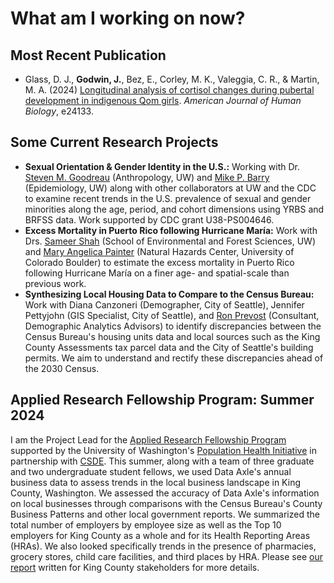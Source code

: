 # What am I working on now?


## Most Recent Publication

  *  Glass, D. J., **Godwin, J.**, Bez, E., Corley, M. K., Valeggia, C. R., & Martin, M. A. (2024) [Longitudinal analysis of cortisol changes during pubertal development in indigenous Qom girls](https://onlinelibrary.wiley.com/doi/full/10.1002/ajhb.24133). *American Journal of Human Biology*, e24133.

## Some Current Research Projects

  *  **Sexual Orientation & Gender Identity in the U.S.:** Working with Dr. [Steven M. Goodreau](https://anthropology.washington.edu/people/steven-m-goodreau) (Anthropology, UW) and [Mike P. Barry](https://scholar.google.com/citations?user=lcnqaEsAAAAJ&hl=en) (Epidemiology, UW) along with other collaborators at UW and the CDC to examine recent trends in the U.S. prevalence of sexual and gender minorities along the age, period, and cohort dimensions using YRBS and BRFSS data. Work supported by CDC grant U38-PS004646.
  *  **Excess Mortality in Puerto Rico following Hurricane María:** Work with Drs. [Sameer Shah](https://sefs.uw.edu/research/faculty-profile/sameer-shah/) (School of Environmental and Forest Sciences, UW) and [Mary Angelica Painter](https://hazards.colorado.edu/biography/mary-angelica-painter) (Natural Hazards Center, University of Colorado Boulder) to estimate the excess mortality in Puerto Rico following Hurricane María on a finer age- and spatial-scale than previous work.
  *  **Synthesizing Local Housing Data to Compare to the Census Bureau:** Work with Diana Canzoneri (Demographer, City of Seattle), Jennifer Pettyjohn (GIS Specialist, City of Seattle), and [Ron Prevost](https://www.linkedin.com/in/prevost-ronald-b674032b/) (Consultant, Demographic Analytics Advisors) to identify discrepancies between the Census Bureau's housing units data and local sources such as the King County Assessments tax parcel data and the City of Seattle's building permits. We aim to understand and rectify these discrepancies ahead of the 2030 Census.

## Applied Research Fellowship Program: Summer 2024

I am the Project Lead for the [Applied Research Fellowship Program](https://www.washington.edu/populationhealth/education-and-training/applied-research-fellowship/) supported by the University of Washington's [Population Health Initiative](https://www.washington.edu/populationhealth/) in partnership with [CSDE](https://csde.washington.edu/). This summer, along with a team of three graduate and two undergraduate student fellows, we used Data Axle's annual business data to assess trends in the local business landscape in King County, Washington. We assessed the accuracy of Data Axle's information on local businesses through comparisons with the Census Bureau's County Business Patterns and other local government reports. We summarized the total number of employers by employee size as well as the Top 10 employers for King County as a whole and for its Health Reporting Areas (HRAs).  We also looked specifically trends in the presence of pharmacies, grocery stores, child care facilities, and third places by HRA. Please see [our report](https://jlgodwin.github.io/ARFP%202024%20Report%20Final%20Draft.pdf) written for King County stakeholders for more details.



